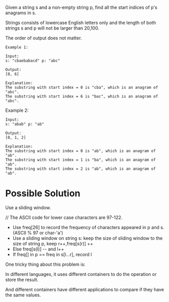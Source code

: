 Given a string s and a non-empty string p, find all the start indices of p's anagrams in s.

Strings consists of lowercase English letters only and the length of both strings s and p will not be larger than 20,100.

The order of output does not matter.

	Example 1:

	Input:
	s: "cbaebabacd" p: "abc"

	Output:
	[0, 6]

	Explanation:
	The substring with start index = 0 is "cba", which is an anagram of "abc".
	The substring with start index = 6 is "bac", which is an anagram of "abc".

Example 2:

	Input:
	s: "abab" p: "ab"

	Output:
	[0, 1, 2]

	Explanation:
	The substring with start index = 0 is "ab", which is an anagram of "ab".
	The substring with start index = 1 is "ba", which is an anagram of "ab".
	The substring with start index = 2 is "ab", which is an anagram of "ab".

# Possible Solution

Use a sliding window.

// The ASCII code for lower case characters are 97-122.

+ Use freq[26] to record the frequency of characters appeared in p and s.(ASCII % 97 or char-'a')
+ Use a sliding window on string s: keep the size of sliding window to the size of string p, keep r++,freq[s(r)] ++
+ Else freq[s(l)] -- and l++
+ If freq[] in p == freq in s[l...r], record l

One tricky thing about this problem is:

In different languages, it uses different containers to do the operation or store the result.

And different containers have different applications to compare if they have the same values.


